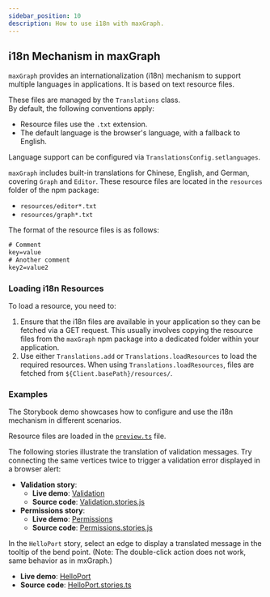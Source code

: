 ```yaml
---
sidebar_position: 10
description: How to use i18n with maxGraph.
---
```


## i18n Mechanism in maxGraph

`maxGraph` provides an internationalization (i18n) mechanism to support multiple languages in applications. It is based on text resource files.

These files are managed by the `Translations` class.\
By default, the following conventions apply:
- Resource files use the `.txt` extension.
- The default language is the browser's language, with a fallback to English.

Language support can be configured via `TranslationsConfig.setlanguages`.

`maxGraph` includes built-in translations for Chinese, English, and German, covering `Graph` and `Editor`. These resource files are located in the `resources` folder of the npm package:
- `resources/editor*.txt`
- `resources/graph*.txt`

The format of the resource files is as follows:
```txt
# Comment
key=value
# Another comment
key2=value2
```


### Loading i18n Resources

To load a resource, you need to:
1. Ensure that the i18n files are available in your application so they can be fetched via a GET request. This usually involves copying the resource files from the `maxGraph` npm package into a dedicated folder within your application.
2. Use either `Translations.add` or `Translations.loadResources` to load the required resources. When using `Translations.loadResources`, files are fetched from `${Client.basePath}/resources/`.

### Examples

The Storybook demo showcases how to configure and use the i18n mechanism in different scenarios.

Resource files are loaded in the [`preview.ts`](https://github.com/maxGraph/maxGraph/blob/main/packages/html/.storybook/preview.ts) file.

The following stories illustrate the translation of validation messages. Try connecting the same vertices twice to trigger a validation error displayed in a browser alert:
- **Validation story**:
  - **Live demo**: [Validation](https://maxgraph.github.io/maxGraph/demo/?path=/story/misc-validation--default)
  - **Source code**: [Validation.stories.js](https://github.com/maxGraph/maxGraph/blob/main/packages/html/stories/Validation.stories.js)
- **Permissions story**:
  - **Live demo**: [Permissions](https://maxgraph.github.io/maxGraph/demo/?path=/story/misc-permissions--default)
  - **Source code**: [Permissions.stories.js](https://github.com/maxGraph/maxGraph/blob/main/packages/html/stories/Permissions.stories.js)

In the `HelloPort` story, select an edge to display a translated message in the tooltip of the bend point. (Note: The double-click action does not work, same behavior as in mxGraph.)
- **Live demo**: [HelloPort](https://maxgraph.github.io/maxGraph/demo/?path=/story/misc-helloport--default)
- **Source code**: [HelloPort.stories.ts](https://github.com/maxGraph/maxGraph/blob/main/packages/html/stories/HelloPort.stories.ts)
